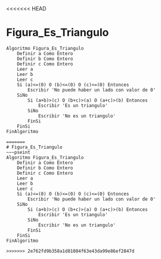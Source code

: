 <<<<<<< HEAD
# Figura_Es_Triangulo
~~~pseint
Algoritmo Figura_Es_Triangulo
	Definir a Como Entero
	Definir b Como Entero
	Definir c Como Entero
	Leer a
	Leer b
	Leer c
	Si (a)<=(0) O (b)<=(0) O (c)<=(0) Entonces
		Escribir 'No puede haber un lado con valor de 0'
	SiNo
		Si (a+b)>(c) O (b+c)>(a) O (a+c)>(b) Entonces
			Escribir 'Es un triangulo'
		SiNo
			Escribir 'No es un triangulo'
		FinSi
	FinSi
FinAlgoritmo

=======
# Figura_Es_Triangulo
~~~pseint
Algoritmo Figura_Es_Triangulo
	Definir a Como Entero
	Definir b Como Entero
	Definir c Como Entero
	Leer a
	Leer b
	Leer c
	Si (a)<=(0) O (b)<=(0) O (c)<=(0) Entonces
		Escribir 'No puede haber un lado con valor de 0'
	SiNo
		Si (a+b)>(c) O (b+c)>(a) O (a+c)>(b) Entonces
			Escribir 'Es un triangulo'
		SiNo
			Escribir 'No es un triangulo'
		FinSi
	FinSi
FinAlgoritmo

>>>>>>> 2e762fd9b358a1d81084f63e43da99e86ef2847d
~~~